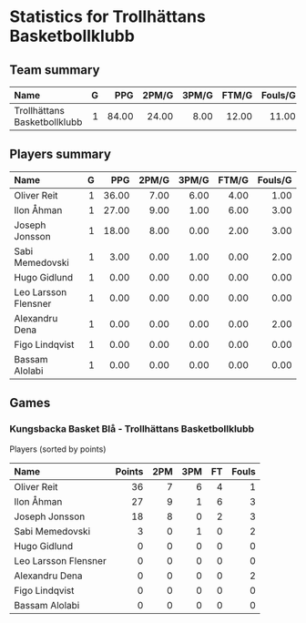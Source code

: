 # Statistics for Trollhättans Basketbollklubb

## Team summary

| Name | G | PPG | 2PM/G | 3PM/G | FTM/G | Fouls/G |
|:-----|--:|----:|------:|------:|------:|--------:|
| Trollhättans Basketbollklubb | 1 | 84.00 | 24.00 | 8.00 | 12.00 | 11.00 |

## Players summary

| Name | G | PPG | 2PM/G | 3PM/G | FTM/G | Fouls/G |
|:-----|--:|----:|------:|------:|------:|--------:|
| Oliver Reit | 1 | 36.00 | 7.00 | 6.00 | 4.00 | 1.00 |
| Ilon Åhman | 1 | 27.00 | 9.00 | 1.00 | 6.00 | 3.00 |
| Joseph Jonsson | 1 | 18.00 | 8.00 | 0.00 | 2.00 | 3.00 |
| Sabi Memedovski | 1 | 3.00 | 0.00 | 1.00 | 0.00 | 2.00 |
| Hugo Gidlund | 1 | 0.00 | 0.00 | 0.00 | 0.00 | 0.00 |
| Leo Larsson Flensner | 1 | 0.00 | 0.00 | 0.00 | 0.00 | 0.00 |
| Alexandru Dena | 1 | 0.00 | 0.00 | 0.00 | 0.00 | 2.00 |
| Figo Lindqvist | 1 | 0.00 | 0.00 | 0.00 | 0.00 | 0.00 |
| Bassam Alolabi | 1 | 0.00 | 0.00 | 0.00 | 0.00 | 0.00 |

## Games

### Kungsbacka Basket Blå - Trollhättans Basketbollklubb

Players (sorted by points)

| Name | Points | 2PM | 3PM | FT | Fouls |
|:-----|-------:|----:|----:|---:|------:|
| Oliver Reit | 36 |  7 |  6 |  4 |  1 |
| Ilon Åhman | 27 |  9 |  1 |  6 |  3 |
| Joseph Jonsson | 18 |  8 |  0 |  2 |  3 |
| Sabi Memedovski |  3 |  0 |  1 |  0 |  2 |
| Hugo Gidlund |  0 |  0 |  0 |  0 |  0 |
| Leo Larsson Flensner |  0 |  0 |  0 |  0 |  0 |
| Alexandru Dena |  0 |  0 |  0 |  0 |  2 |
| Figo Lindqvist |  0 |  0 |  0 |  0 |  0 |
| Bassam Alolabi |  0 |  0 |  0 |  0 |  0 |

